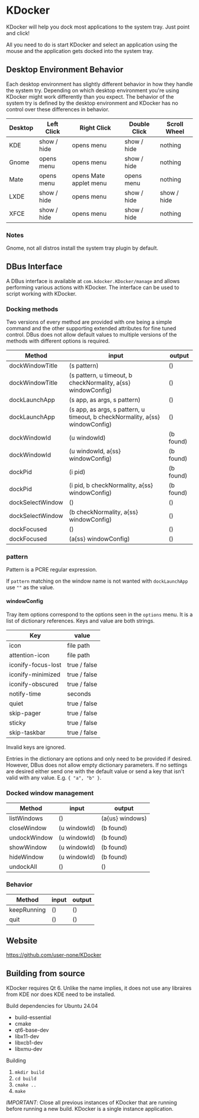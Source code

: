 # KDocker

KDocker will help you dock most applications to the system tray. Just point and
click!

All you need to do is start KDocker and select an application using the mouse
and the application gets docked into the system tray.


## Desktop Environment Behavior

Each desktop environment has slightly different behavior in how they handle the
system try. Depending on which desktop environment you're using KDocker might
work differently than you expect. The behavior of the system try is defined by
the desktop environment and KDocker has no control over these differences in
behavior.

Desktop | Left Click  | Right Click            | Double Click | Scroll Wheel
------- | ----------- | ---------------------- | ------------ | ------------
KDE     | show / hide | opens menu             | show / hide  | nothing
Gnome   | opens menu  | opens menu             | show / hide  | nothing
Mate    | opens menu  | opens Mate applet menu | opens menu   | nothing
LXDE    | show / hide | opens menu             | show / hide  | show / hide
XFCE    | show / hide | opens menu             | show / hide  | nothing

### Notes

Gnome, not all distros install the system tray plugin by default.


## DBus Interface

A DBus interface is available at `com.kdocker.KDocker/manage` and allows
performing various actions with KDocker. The interface can be used to script
working with KDocker.

### Docking methods

Two versions of every method are provided with one being a simple command
and the other supporting extended attributes for fine tuned control. DBus
does not allow default values to multiple versions of the methods with
different options is required.

Method           | input                                                                        | output
---------------- | ---------------------------------------------------------------------------- | ------
dockWindowTitle  | (s pattern)                                                                  | ()
dockWindowTitle  | (s pattern, u timeout, b checkNormality, a{ss} windowConfig)                 | ()
dockLaunchApp    | (s app, as args, s pattern)                                                  | ()
dockLaunchApp    | (s app, as args, s pattern, u timeout, b checkNormality, a{ss} windowConfig) | ()
dockWindowId     | (u windowId)                                                                 | (b found)
dockWindowId     | (u windowId, a{ss} windowConfig)                                             | (b found)
dockPid          | (i pid)                                                                      | (b found)
dockPid          | (i pid, b checkNormality, a{ss} windowConfig)                                | (b found)
dockSelectWindow | ()                                                                           | ()
dockSelectWindow | (b checkNormality, a{ss} windowConfig)                                       | ()
dockFocused      | ()                                                                           | ()
dockFocused      | (a{ss} windowConfig)                                                         | ()

### pattern

Pattern is a PCRE regular expression.

If `pattern` matching on the window name is not wanted with `dockLaunchApp` use `""` as the value.

#### windowConfig

Tray item options correspond to the options seen in the `options` menu. It is a list of
dictionary references. Keys and value are both strings.

Key                | value
------------------ | -----
icon               | file path
attention-icon     | file path
iconify-focus-lost | true / false
iconify-minimized  | true / false
iconify-obscured   | true / false
notify-time        | seconds
quiet              | true / false
skip-pager         | true / false
sticky             | true / false
skip-taskbar       | true / false

Invalid keys are ignored.

Entries in the dictionary are options and only need to be provided if desired. However,
DBus does not allow empty dictionary parameters. If no settings are desired either send
one with the default value or send a key that isn't valid with any value. E.g. `{ "a", "b" }`.

### Docked window management

Method       | input        | output
------------ | ------------ | ------
listWindows  | ()           | (a{us} windows)
closeWindow  | (u windowId) | (b found)
undockWindow | (u windowId) | (b found)
showWindow   | (u windowId) | (b found)
hideWindow   | (u windowId) | (b found)
undockAll    | ()           | ()

### Behavior

Method      | input | output
----------- | ----- | ------
keepRunning | ()    | ()
quit        | ()    | ()


## Website

https://github.com/user-none/KDocker


## Building from source

KDocker requires Qt 6. Unlike the name implies, it does not use any libraires
from KDE nor does KDE need to be installed.

Build dependencies for Ubuntu 24.04

- build-essential
- cmake
- qt6-base-dev
- libx11-dev
- libxcb1-dev
- libxmu-dev

Building

1. `mkdir build`
2. `cd build`
3. `cmake ..`
4. `make`

*IMPORTANT*: Close all previous instances of KDocker that are running before running
a new build. KDocker is a single instance application.
